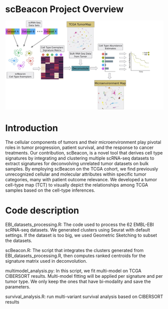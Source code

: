 # scBeacon Project Overview
![alt text](https://github.com/Biancaxue/scBeacon/blob/main/project_pipeline.jpg?raw=true)

# Introduction
The cellular components of tumors and their microenvironment play pivotal roles in tumor progression, patient survival, and the response to cancer treatments. Our contribution, scBeacon, is a novel tool that derives cell type signatures by integrating and clustering multiple scRNA-seq datasets to extract signatures for deconvolving unrelated tumor datasets on bulk samples. By employing scBeacon on the TCGA cohort, we find previously unrecognized cellular and molecular attributes within specific tumor categories, many with patient outcome relevance. We developed a tumor cell-type map (TCT) to visually depict the relationships among TCGA samples based on the cell-type inferences.

# Code description
EBI_datasets_processing.R: The code used to process the 62 EMBL-EBI scRNA-seq datasets. We generated clusters using Seurat with default settings. If the dataset is too big, we used Geometric Sketching to subset the datasets.

scBeacon.R: The script that integrates the clusters generated from EBI_datasets_processing.R, then computes ranked centroids for the signature matrix used in deconvolution.

multimodel_analysis.py: In this script, we fit multi-model on TCGA CIBERSORT results. Multi-model fitting will be applied per signature and per tumor type. We only keep the ones that have bi-modality and save the parameters.

survival_analysis.R: run multi-variant survival analysis based on CIBERSORT results
